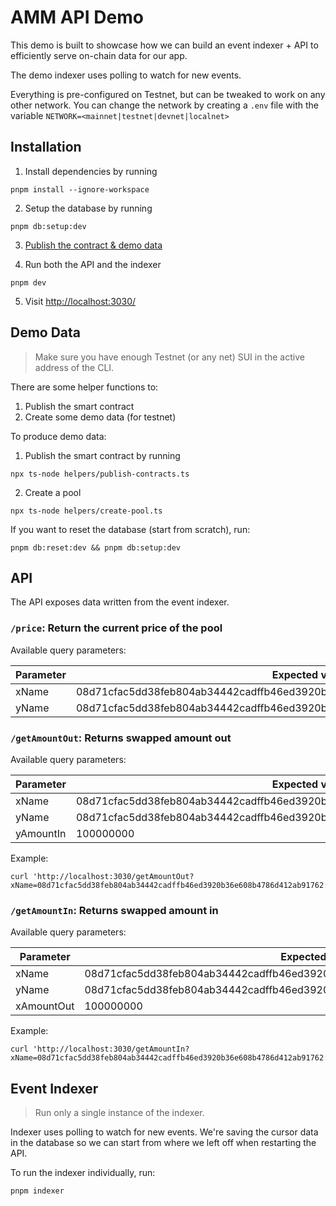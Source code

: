 # AMM API Demo

This demo is built to showcase how we can build an event indexer + API
to efficiently serve on-chain data for our app.

The demo indexer uses polling to watch for new events.

Everything is pre-configured on Testnet, but can be tweaked to work on any other network.
You can change the network by creating a `.env` file with the variable `NETWORK=<mainnet|testnet|devnet|localnet>`

## Installation

1. Install dependencies by running

```
pnpm install --ignore-workspace
```

2. Setup the database by running

```
pnpm db:setup:dev
```

3. [Publish the contract & demo data](#demo-data)

4. Run both the API and the indexer

```
pnpm dev
```

5. Visit [http://localhost:3030/](http://localhost:3000/)

## Demo Data<a name="demo-data"></a>

> Make sure you have enough Testnet (or any net) SUI in the active address of the CLI.

There are some helper functions to:

1. Publish the smart contract
2. Create some demo data (for testnet)

To produce demo data:

1. Publish the smart contract by running

```
npx ts-node helpers/publish-contracts.ts
```

2. Create a pool

```
npx ts-node helpers/create-pool.ts
```


If you want to reset the database (start from scratch), run:

```
pnpm db:reset:dev && pnpm db:setup:dev
```

## API

The API exposes data written from the event indexer.

### `/price`: Return the current price of the pool

Available query parameters:

| Parameter | Expected value    |
| --------- | ----------------- |
| xName     | 08d71cfac5dd38feb804ab34442cadffb46ed3920b36e608b4786d412ab91762::mycoins::XBTC |
| yName     | 08d71cfac5dd38feb804ab34442cadffb46ed3920b36e608b4786d412ab91762::mycoins::XSUI |

### `/getAmountOut`: Returns swapped amount out

Available query parameters:

| Parameter | Expected value    |
| --------- | ----------------- |
| xName     | 08d71cfac5dd38feb804ab34442cadffb46ed3920b36e608b4786d412ab91762::mycoins::XBTC |
| yName     | 08d71cfac5dd38feb804ab34442cadffb46ed3920b36e608b4786d412ab91762::mycoins::XSUI |
| yAmountIn | 100000000 |

Example:

```
curl 'http://localhost:3030/getAmountOut?xName=08d71cfac5dd38feb804ab34442cadffb46ed3920b36e608b4786d412ab91762::mycoins::XBTC&yName=08d71cfac5dd38feb804ab34442cadffb46ed3920b36e608b4786d412ab91762::mycoins::XSUI&yAmountIn=100000000'
```
### `/getAmountIn`: Returns swapped amount in

Available query parameters:

| Parameter | Expected value    |
| --------- | ----------------- |
| xName     | 08d71cfac5dd38feb804ab34442cadffb46ed3920b36e608b4786d412ab91762::mycoins::XBTC |
| yName     | 08d71cfac5dd38feb804ab34442cadffb46ed3920b36e608b4786d412ab91762::mycoins::XSUI |
| xAmountOut | 100000000 |

Example:

```
curl 'http://localhost:3030/getAmountIn?xName=08d71cfac5dd38feb804ab34442cadffb46ed3920b36e608b4786d412ab91762::mycoins::XBTC&yName=08d71cfac5dd38feb804ab34442cadffb46ed3920b36e608b4786d412ab91762::mycoins::XSUI&xAmountOut=100000000'
```

## Event Indexer

> Run only a single instance of the indexer.

Indexer uses polling to watch for new events. We're saving the
cursor data in the database so we can start from where we left off
when restarting the API.

To run the indexer individually, run:

```
pnpm indexer
```
